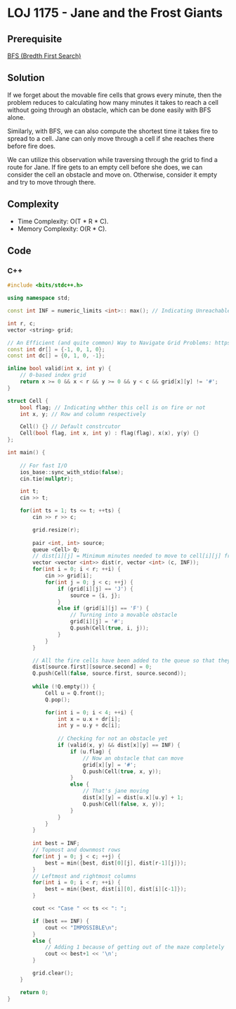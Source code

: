 # LOJ 1175 - Jane and the Frost Giants

## Prerequisite
[BFS (Bredth First Search)](https://cp-algorithms.com/graph/breadth-first-search.html)

## Solution
If we forget about the movable fire cells that grows every minute, then the problem reduces to calculating how many minutes it takes to reach a cell without going through an obstacle, which can be done easily with BFS alone.

Similarly, with BFS, we can also compute the shortest time it takes
fire to spread to a cell. Jane can only move through a cell if she
reaches there before fire does.

We can utilize this observation while traversing through the grid
to find a route for Jane. If fire gets to an empty cell before
she does, we can consider the cell an obstacle and move on.
Otherwise, consider it empty and try to move through there.

## Complexity
- Time Complexity: O(T * R * C).
- Memory Complexity: O(R * C).

## Code

### C++

```cpp
#include <bits/stdc++.h>

using namespace std;

const int INF = numeric_limits <int>:: max(); // Indicating Unreachable state

int r, c;
vector <string> grid;

// An Efficient (and quite common) Way to Navigate Grid Problems: https://codeforces.com/blog/entry/78827
const int dr[] = {-1, 0, 1, 0};
const int dc[] = {0, 1, 0, -1};

inline bool valid(int x, int y) {
    // 0-based index grid
    return x >= 0 && x < r && y >= 0 && y < c && grid[x][y] != '#';
}

struct Cell {
    bool flag; // Indicating whther this cell is on fire or not
    int x, y; // Row and column respectively 

    Cell() {} // Default constrcutor
    Cell(bool flag, int x, int y) : flag(flag), x(x), y(y) {}
};

int main() {
    
    // For fast I/O
    ios_base::sync_with_stdio(false);
    cin.tie(nullptr);

    int t;
    cin >> t;

    for(int ts = 1; ts <= t; ++ts) {
        cin >> r >> c;

        grid.resize(r);
        
        pair <int, int> source;
        queue <Cell> Q;
        // dist[i][j] = Minimum minutes needed to move to cell[i][j] from starting cell
        vector <vector <int>> dist(r, vector <int> (c, INF));
        for(int i = 0; i < r; ++i) {
            cin >> grid[i];
            for(int j = 0; j < c; ++j) {
                if (grid[i][j] == 'J') {
                    source = {i, j};
                }
                else if (grid[i][j] == 'F') {
                    // Turning into a movable obstacle
                    grid[i][j] = '#';
                    Q.push(Cell(true, i, j));
                }
            }
        }

        // All the fire cells have been added to the queue so that they always move to the adjacent cells first not, Jane
        dist[source.first][source.second] = 0;
        Q.push(Cell(false, source.first, source.second));
        
        while (!Q.empty()) {
            Cell u = Q.front(); 
            Q.pop();

            for(int i = 0; i < 4; ++i) {
                int x = u.x + dr[i];
                int y = u.y + dc[i];
             
                // Checking for not an obstacle yet
                if (valid(x, y) && dist[x][y] == INF) {
                    if (u.flag) {
                        // Now an obstacle that can move
                        grid[x][y] = '#';
                        Q.push(Cell(true, x, y));
                    }
                    else {
                        // That's jane moving
                        dist[x][y] = dist[u.x][u.y] + 1;
                        Q.push(Cell(false, x, y));
                    }
                }
            }
        }
        
        int best = INF;
        // Topmost and downmost rows
        for(int j = 0; j < c; ++j) {
            best = min({best, dist[0][j], dist[r-1][j]});
        }
        // Leftmost and rightmost columns
        for(int i = 0; i < r; ++i) {
            best = min({best, dist[i][0], dist[i][c-1]});
        }

        cout << "Case " << ts << ": ";

        if (best == INF) {
            cout << "IMPOSSIBLE\n";
        }
        else {
            // Adding 1 because of getting out of the maze completely
            cout << best+1 << '\n'; 
        }

        grid.clear();
    }

    return 0;
}
```
